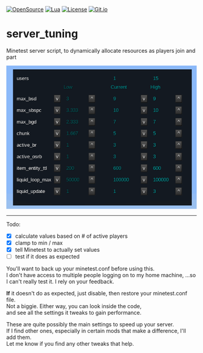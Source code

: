 [![OpenSource](https://img.shields.io/badge/Open-Source-orange.svg)](https://github.com/doyousketch2)  [![Lua](https://img.shields.io/badge/Lua-LuaJIT-blue.svg)](https://www.lua.org)  [![License](https://img.shields.io/badge/license-AGPL--v3-lightgrey.svg)](https://www.gnu.org/licenses/agpl-3.0.en.html)  [![Git.io](https://img.shields.io/badge/Git.io-vx7WF-233139.svg)](https://git.io/vx7WF)  

# server_tuning
Minetest server script, to dynamically allocate resources as players join and part  

![image](https://raw.githubusercontent.com/doyousketch2/server_tuning/master/screenshot.png)  

---

Todo:  
- [x] calculate values based on # of active players  
- [x] clamp to min / max  
- [x] tell Minetest to actually set values  
- [ ] test if it does as expected  

You'll want to back up your minetest.conf before using this.  
I don't have access to multiple people logging on to my home machine, 
...so I can't really test it.  I rely on your feedback.  

**If** it doesn't do as expected, just disable, then restore your minetest.conf file.  
Not a biggie.  Either way, you can look inside the code,  
and see all the settings it tweaks to gain performance.  

These are quite possibly the main settings to speed up your server.  
If I find other ones, especially in certain mods that make a difference, I'll add them.  
Let me know if you find any other tweaks that help.  
